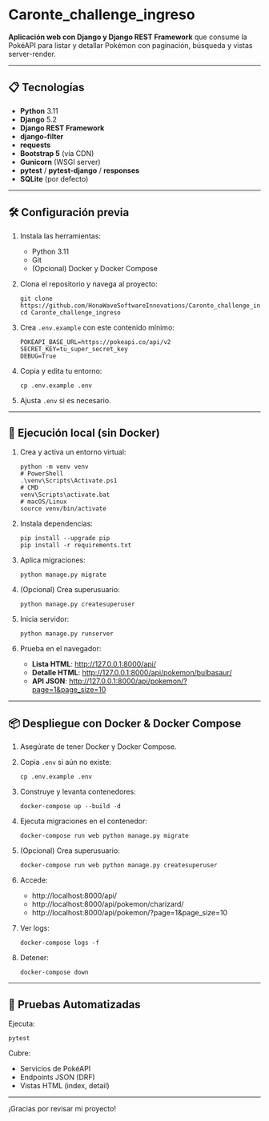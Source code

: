 # Caronte_challenge_ingreso

**Aplicación web con Django y Django REST Framework** que consume la PokéAPI para listar y detallar Pokémon con paginación, búsqueda y vistas server-render.

---

## 📋 Tecnologías

- **Python** 3.11
- **Django** 5.2
- **Django REST Framework**
- **django-filter**
- **requests**
- **Bootstrap 5** (vía CDN)
- **Gunicorn** (WSGI server)
- **pytest** / **pytest-django** / **responses**
- **SQLite** (por defecto)

---

## 🛠️ Configuración previa

1. Instala las herramientas:
   - Python 3.11  
   - Git  
   - (Opcional) Docker y Docker Compose

2. Clona el repositorio y navega al proyecto:
   ```
   git clone https://github.com/HonaWaveSoftwareInnovations/Caronte_challenge_ingreso.git
   cd Caronte_challenge_ingreso
   ```

3. Crea `.env.example` con este contenido mínimo:
   ```
   POKEAPI_BASE_URL=https://pokeapi.co/api/v2
   SECRET_KEY=tu_super_secret_key
   DEBUG=True
   ```

4. Copia y edita tu entorno:
   ```
   cp .env.example .env
   ```

5. Ajusta `.env` si es necesario.

---

## 🚀 Ejecución local (sin Docker)

1. Crea y activa un entorno virtual:
   ```
   python -m venv venv
   # PowerShell
   .\venv\Scripts\Activate.ps1
   # CMD
   venv\Scripts\activate.bat
   # macOS/Linux
   source venv/bin/activate
   ```

2. Instala dependencias:
   ```
   pip install --upgrade pip
   pip install -r requirements.txt
   ```

3. Aplica migraciones:
   ```
   python manage.py migrate
   ```

4. (Opcional) Crea superusuario:
   ```
   python manage.py createsuperuser
   ```

5. Inicia servidor:
   ```
   python manage.py runserver
   ```

6. Prueba en el navegador:
   - **Lista HTML**: http://127.0.0.1:8000/api/  
   - **Detalle HTML**: http://127.0.0.1:8000/api/pokemon/bulbasaur/  
   - **API JSON**: http://127.0.0.1:8000/api/pokemon/?page=1&page_size=10

---

## 📦 Despliegue con Docker & Docker Compose

1. Asegúrate de tener Docker y Docker Compose.

2. Copia `.env` si aún no existe:
   ```
   cp .env.example .env
   ```

3. Construye y levanta contenedores:
   ```
   docker-compose up --build -d
   ```

4. Ejecuta migraciones en el contenedor:
   ```
   docker-compose run web python manage.py migrate
   ```

5. (Opcional) Crea superusuario:
   ```
   docker-compose run web python manage.py createsuperuser
   ```

6. Accede:
   - http://localhost:8000/api/  
   - http://localhost:8000/api/pokemon/charizard/  
   - http://localhost:8000/api/pokemon/?page=1&page_size=10

7. Ver logs:
   ```
   docker-compose logs -f
   ```

8. Detener:
   ```
   docker-compose down
   ```

---

## 🧪 Pruebas Automatizadas

Ejecuta:
```
pytest
```

Cubre:
- Servicios de PokéAPI  
- Endpoints JSON (DRF)  
- Vistas HTML (index, detail)

---

¡Gracias por revisar mi proyecto!
